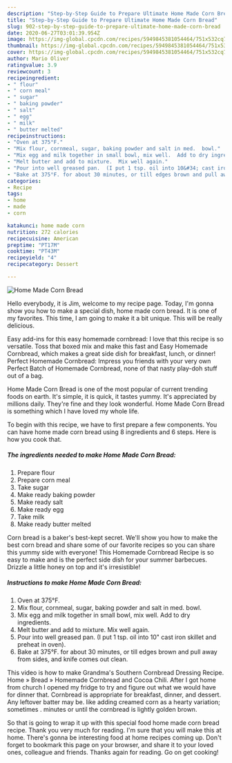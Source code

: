 ```yaml
---
description: "Step-by-Step Guide to Prepare Ultimate Home Made Corn Bread"
title: "Step-by-Step Guide to Prepare Ultimate Home Made Corn Bread"
slug: 902-step-by-step-guide-to-prepare-ultimate-home-made-corn-bread
date: 2020-06-27T03:01:39.954Z
image: https://img-global.cpcdn.com/recipes/5949845381054464/751x532cq70/home-made-corn-bread-recipe-main-photo.jpg
thumbnail: https://img-global.cpcdn.com/recipes/5949845381054464/751x532cq70/home-made-corn-bread-recipe-main-photo.jpg
cover: https://img-global.cpcdn.com/recipes/5949845381054464/751x532cq70/home-made-corn-bread-recipe-main-photo.jpg
author: Mario Oliver
ratingvalue: 3.9
reviewcount: 3
recipeingredient:
- " flour"
- " corn meal"
- " sugar"
- " baking powder"
- " salt"
- " egg"
- " milk"
- " butter melted"
recipeinstructions:
- "Oven at 375°F."
- "Mix flour, cornmeal, sugar, baking powder and salt in med.  bowl."
- "Mix egg and milk together in small bowl, mix well.  Add to dry ingredients."
- "Melt butter and add to mixture.  Mix well again."
- "Pour into well greased pan.  (I put 1 tsp. oil into 10&#34; cast iron skillet and preheat in oven)."
- "Bake at 375°F. for about 30 minutes, or till edges brown and pull away from sides, and knife comes out clean."
categories:
- Recipe
tags:
- home
- made
- corn

katakunci: home made corn 
nutrition: 272 calories
recipecuisine: American
preptime: "PT17M"
cooktime: "PT43M"
recipeyield: "4"
recipecategory: Dessert

---
```



![Home Made Corn Bread](https://img-global.cpcdn.com/recipes/5949845381054464/751x532cq70/home-made-corn-bread-recipe-main-photo.jpg)

Hello everybody, it is Jim, welcome to my recipe page. Today, I'm gonna show you how to make a special dish, home made corn bread. It is one of my favorites. This time, I am going to make it a bit unique. This will be really delicious.

Easy add-ins for this easy homemade cornbread: I love that this recipe is so versatile. Toss that boxed mix and make this fast and Easy Homemade Cornbread, which makes a great side dish for breakfast, lunch, or dinner! Perfect Homemade Cornbread: Impress you friends with your very own Perfect Batch of Homemade Cornbread, none of that nasty play-doh stuff out of a bag.

Home Made Corn Bread is one of the most popular of current trending foods on earth. It's simple, it is quick, it tastes yummy. It's appreciated by millions daily. They're fine and they look wonderful. Home Made Corn Bread is something which I have loved my whole life.


To begin with this recipe, we have to first prepare a few components. You can have home made corn bread using 8 ingredients and 6 steps. Here is how you cook that.

<!--inarticleads1-->

##### The ingredients needed to make Home Made Corn Bread:

1. Prepare  flour
1. Prepare  corn meal
1. Take  sugar
1. Make ready  baking powder
1. Make ready  salt
1. Make ready  egg
1. Take  milk
1. Make ready  butter melted


Corn bread is a baker&#39;s best-kept secret. We&#39;ll show you how to make the best corn bread and share some of our favorite recipes so you can share this yummy side with everyone! This Homemade Cornbread Recipe is so easy to make and is the perfect side dish for your summer barbecues. Drizzle a little honey on top and it&#39;s irresistible! 

<!--inarticleads2-->

##### Instructions to make Home Made Corn Bread:

1. Oven at 375°F.
1. Mix flour, cornmeal, sugar, baking powder and salt in med.  bowl.
1. Mix egg and milk together in small bowl, mix well.  Add to dry ingredients.
1. Melt butter and add to mixture.  Mix well again.
1. Pour into well greased pan.  (I put 1 tsp. oil into 10&#34; cast iron skillet and preheat in oven).
1. Bake at 375°F. for about 30 minutes, or till edges brown and pull away from sides, and knife comes out clean.


This video is how to make Grandma&#39;s Southern Cornbread Dressing Recipe. Home » Bread » Homemade Cornbread and Cocoa Chili. After I got home from church I opened my fridge to try and figure out what we would have for dinner that. Cornbread is appropriate for breakfast, dinner, and dessert. Any leftover batter may be. like adding creamed corn as a hearty variation; sometimes . minutes or until the cornbread is lightly golden brown. 

So that is going to wrap it up with this special food home made corn bread recipe. Thank you very much for reading. I'm sure that you will make this at home. There's gonna be interesting food at home recipes coming up. Don't forget to bookmark this page on your browser, and share it to your loved ones, colleague and friends. Thanks again for reading. Go on get cooking!
